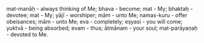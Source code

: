 mat-manāḥ - always thinking of Me; bhava - become; mat - My; bhaktaḥ - devotee; mat - My; yājī - worshiper; mām - unto Me; namas-kuru - offer obeisances; mām - unto Me; eva - completely; eṣyasi - you will come; yuktvā - being absorbed; evam - thus; ātmānam - your soul; mat-parāyaṇaḥ - devoted to Me.